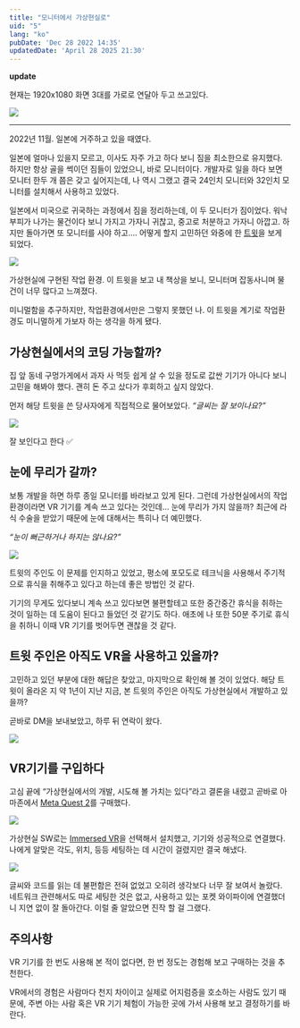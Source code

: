 ```yaml
---
title: "모니터에서 가상현실로"
uid: "5"
lang: "ko"
pubDate: 'Dec 28 2022 14:35'
updatedDate: 'April 28 2025 21:30'
---
```


**update**

현재는 1920x1080 화면 3대를 가로로 연달아 두고 쓰고있다.

![](/images/transitioning_from_monitors_to_a_vr_workspace/img8.gif)

---

2022년 11월. 일본에 거주하고 있을 때였다.

일본에 얼마나 있을지 모르고, 이사도 자주 가고 하다 보니 짐을 최소한으로 유지했다. 하지만 항상 골을 썩이던 짐들이 있었으니, 바로 모니터이다. 개발자로 일을 하다 보면 모니터 한두 개 쯤은 갖고 싶어지는데, 나 역시 그랬고 결국 24인치 모니터와 32인치 모니터를 설치해서 사용하고 있었다.

일본에서 미국으로 귀국하는 과정에서 짐을 정리하는데, 이 두 모니터가 짐이었다. 워낙 부피가 나가는 물건이다 보니 가지고 가자니 귀찮고, 중고로 처분하고 가자니 아깝고. 하지만 돌아가면 또 모니터를 사야 하고…. 어떻게 할지 고민하던 와중에 한  [트윗](https://twitter.com/hmartapp/status/1444891624538996740?s=20)을 보게 되었다.


![](/images/transitioning_from_monitors_to_a_vr_workspace/img1.webp)

가상현실에 구현된 작업 환경. 이 트윗을 보고 내 책상을 보니, 모니터며 잡동사니며 물건이 너무 많다고 느껴졌다.

미니멀함을 추구하지만, 작업환경에서만은 그렇지 못했던 나. 이 트윗을 계기로 작업환경도 미니멀하게 가보자 하는 생각을 하게 됐다.

## 가상현실에서의 코딩 가능할까?

집 앞 동네 구멍가게에서 과자 사 먹듯 쉽게 살 수 있을 정도로 값싼 기기가 아니다 보니 고민을 해봐야 했다. 괜히 돈 주고 샀다가 후회하고 싶지 않았다.

먼저 해당 트윗을 쓴 당사자에게 직접적으로 물어보았다. _“글씨는 잘 보이나요?”_

![](/images/transitioning_from_monitors_to_a_vr_workspace/img2.webp)

잘 보인다고 한다 ✅

## 눈에 무리가 갈까?

보통 개발을 하면 하루 종일 모니터를 바라보고 있게 된다. 그런데 가상현실에서의 작업환경이라면 VR 기기를 계속 쓰고 있다는 것인데… 눈에 무리가 가지 않을까? 최근에 라식 수술을 받았기 때문에 눈에 대해서는 특히나 더 예민했다.

_“눈이 뻐근하거나 하지는 않나요?”_

![](/images/transitioning_from_monitors_to_a_vr_workspace/img3.webp)

트윗의 주인도 이 문제를 인지하고 있었고, 평소에 포모도로 테크닉을 사용해서 주기적으로 휴식을 취해주고 있다고 하는데 좋은 방법인 것 같다.

기기의 무게도 있다보니 계속 쓰고 있다보면 불편할테고 또한 중간중간 휴식을 취하는 것이 일하는 데 도움이 된다고 들었던 것 같기도 하다. 애초에 나 또한 50분 주기로 휴식을 취하니 이때 VR 기기를 벗어두면 괜찮을 것 같다.

## 트윗 주인은 아직도 VR을 사용하고 있을까?

고민하고 있던 부분에 대한 해답은 찾았고, 마지막으로 확인해 볼 것이 있었다. 해당 트윗이 올라온 지 약 1년이 지난 지금, 본 트윗의 주인은 아직도 가상현실에서 개발하고 있을까?

곧바로 DM을 보내보았고, 하루 뒤 연락이 왔다.

![](/images/transitioning_from_monitors_to_a_vr_workspace/img5.webp)

## VR기기를 구입하다

고심 끝에 “가상현실에서의 개발, 시도해 볼 가치는 있다”라고 결론을 내렸고 곧바로 아마존에서 [Meta Quest 2](https://www.meta.com/jp/en/quest/products/quest-2/)를 구매했다.

![](/images/transitioning_from_monitors_to_a_vr_workspace/img6.webp)

가상현실 SW로는 [Immersed VR](https://immersed.com/)을 선택해서 설치했고, 기기와 성공적으로 연결했다. 나에게 알맞은 각도, 위치, 등등 세팅하는 데 시간이 걸렸지만 결국 해냈다.

![](/images/transitioning_from_monitors_to_a_vr_workspace/img7.gif)

글씨와 코드를 읽는 데 불편함은 전혀 없었고 오히려 생각보다 너무 잘 보여서 놀랐다. 네트워크 관련해서도 따로 세팅한 것은 없고, 사용하고 있는 포켓 와이파이에 연결했더니 지연 없이 잘 돌아간다. 이럴 줄 알았으면 진작 할 걸 그랬다.

## 주의사항

VR 기기를 한 번도 사용해 본 적이 없다면, 한 번 정도는 경험해 보고 구매하는 것을 추천한다. 

VR에서의 경험은 사람마다 천지 차이이고 실제로 어지럼증을 호소하는 사람도 있기 때문에, 주변 아는 사람 혹은 VR 기기 체험이 가능한 곳에 가서 사용해 보고 결정하기를 바란다.